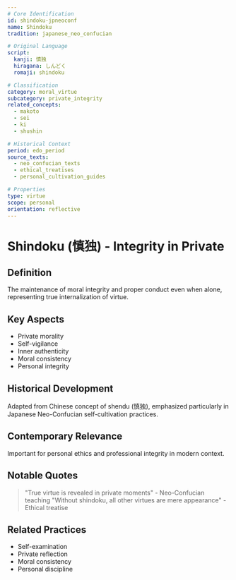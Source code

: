 ```yaml
---
# Core Identification
id: shindoku-jpneoconf
name: Shindoku
tradition: japanese_neo_confucian

# Original Language
script:
  kanji: 慎独
  hiragana: しんどく
  romaji: shindoku

# Classification
category: moral_virtue
subcategory: private_integrity
related_concepts:
  - makoto
  - sei
  - ki
  - shushin

# Historical Context
period: edo_period
source_texts:
  - neo_confucian_texts
  - ethical_treatises
  - personal_cultivation_guides

# Properties
type: virtue
scope: personal
orientation: reflective
---
```


# Shindoku (慎独) - Integrity in Private

## Definition
The maintenance of moral integrity and proper conduct even when alone, representing true internalization of virtue.

## Key Aspects
- Private morality
- Self-vigilance
- Inner authenticity
- Moral consistency
- Personal integrity

## Historical Development
Adapted from Chinese concept of shendu (慎独), emphasized particularly in Japanese Neo-Confucian self-cultivation practices.

## Contemporary Relevance
Important for personal ethics and professional integrity in modern context.

## Notable Quotes
> "True virtue is revealed in private moments" - Neo-Confucian teaching
> "Without shindoku, all other virtues are mere appearance" - Ethical treatise

## Related Practices
- Self-examination
- Private reflection
- Moral consistency
- Personal discipline